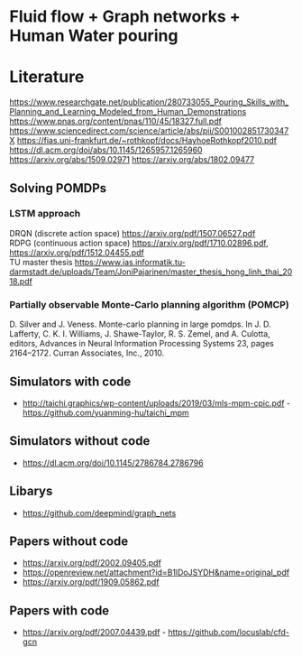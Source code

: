 # Fluid flow + Graph networks + Human Water pouring

# Literature
https://www.researchgate.net/publication/280733055_Pouring_Skills_with_Planning_and_Learning_Modeled_from_Human_Demonstrations
https://www.pnas.org/content/pnas/110/45/18327.full.pdf
https://www.sciencedirect.com/science/article/abs/pii/S001002851730347X
https://fias.uni-frankfurt.de/~rothkopf/docs/HayhoeRothkopf2010.pdf
https://dl.acm.org/doi/abs/10.1145/1265957.1265960
https://arxiv.org/abs/1509.02971
https://arxiv.org/abs/1802.09477


## Solving POMDPs
### LSTM approach
DRQN (discrete action space) https://arxiv.org/pdf/1507.06527.pdf  
RDPG (continuous action space) https://arxiv.org/pdf/1710.02896.pdf, https://arxiv.org/pdf/1512.04455.pdf  
TU master thesis https://www.ias.informatik.tu-darmstadt.de/uploads/Team/JoniPajarinen/master_thesis_hong_linh_thai_2018.pdf  
### Partially observable Monte-Carlo planning algorithm (POMCP)
D. Silver and J. Veness. Monte-carlo planning in large pomdps. In J. D. Lafferty, C. K. I. Williams, J. Shawe-Taylor,
R. S. Zemel, and A. Culotta, editors, Advances in Neural Information Processing Systems 23, pages 2164–2172.
Curran Associates, Inc., 2010.

## Simulators with code
* http://taichi.graphics/wp-content/uploads/2019/03/mls-mpm-cpic.pdf - https://github.com/yuanming-hu/taichi_mpm

## Simulators without code
* https://dl.acm.org/doi/10.1145/2786784.2786796

## Libarys
* https://github.com/deepmind/graph_nets

## Papers without code
* https://arxiv.org/pdf/2002.09405.pdf
* https://openreview.net/attachment?id=B1lDoJSYDH&name=original_pdf
* https://arxiv.org/pdf/1909.05862.pdf

## Papers with code
* https://arxiv.org/pdf/2007.04439.pdf - https://github.com/locuslab/cfd-gcn
